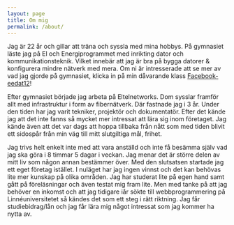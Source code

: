 ```yaml
---
layout: page
title: Om mig
permalink: /about/
---
```


Jag är 22 år och gillar att träna och syssla med mina hobbys. På gymnasiet läste jag på El och Energiprogrammet med inrikting dator och kommunikationsteknik. 
Vilket innebär att jag är bra på bygga datorer & konfigurera mindre nätverk med mera. Om ni är intresserade att se mer av vad jag gjorde på gymnasiet,
klicka in på min dåvarande klass [Facebook-eedat12]!

Efter gymnasiet började jag arbeta på Eltelnetworks. Dom sysslar framför allt med infrastruktur i form av fibernätverk. Där fastnade jag i 3 år.
Under den tiden har jag varit tekniker, projektör och dokumentatör. Efter det kände jag att det inte fanns så mycket mer intressat att lära sig
inom företaget. Jag kände även att det var dags att hoppa tillbaka från nått som med tiden blivit ett sidospår från min väg till mitt slutgiltiga mål, frihet.

Jag trivs helt enkelt inte med att vara anställd och inte få besämma själv vad jag ska göra i 8 timmar 5 dagar i veckan.
Jag menar det är större delen av mitt liv som någon annan bestämmer över. Med den slutsatsen startade jag ett eget företag istället.
I nuläget har jag ingen vinnst och det kan behövas lite mer kunskap på olika områden. Jag har studerat lite på egen hand samt gått på
föreläsningar och även testat mig fram lite. Men med tanke på att jag behöver en inkomst och att jag tidigare iår sökte till webbprogrammering
på Linnéuniversitetet så kändes det som ett steg i rätt riktning. Jag får studiebidrag/lån och jag får lära mig något intressat som jag kommer ha
nytta av.

[Facebook-eedat12]: https://www.facebook.com/eedat12.Kagg/
